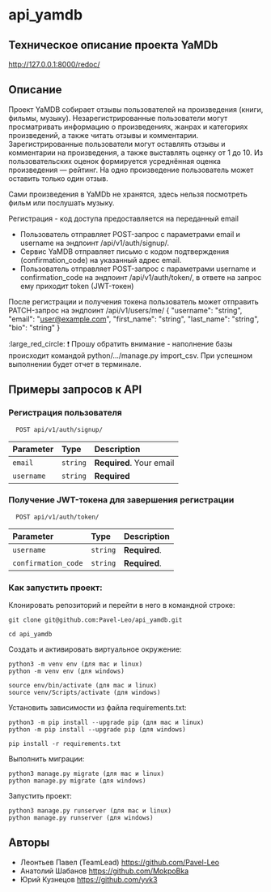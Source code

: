 # api_yamdb

## Техническое описание проекта YaMDb
http://127.0.0.1:8000/redoc/

## Описание

Проект YaMDB собирает отзывы пользователей на произведения (книги, фильмы, музыку). Незарегистрированные пользователи могут просматривать информацию о произведениях, жанрах и категориях произведений, а также читать отзывы и комментарии. Зарегистрированные пользователи могут оставлять отзывы и комментарии на произведения, а также выставлять оценку от 1 до 10. Из пользовательских оценок формируется усреднённая оценка произведения — рейтинг. На одно произведение пользователь может оставить только один отзыв.

Сами произведения в YaMDb не хранятся, здесь нельзя посмотреть фильм или послушать музыку.

Регистрация - код доступа предоставляется на переданный email
- Пользователь отправляет POST-запрос с параметрами email и username на эндпоинт /api/v1/auth/signup/.
- Сервис YaMDB отправляет письмо с кодом подтверждения (confirmation_code) на указанный адрес email.
- Пользователь отправляет POST-запрос с параметрами username и confirmation_code на эндпоинт /api/v1/auth/token/, в ответе на запрос ему приходит token (JWT-токен)

После регистрации и получения токена пользователь может отправить PATCH-запрос на эндпоинт /api/v1/users/me/
{
  "username": "string",
  "email": "user@example.com",
  "first_name": "string",
  "last_name": "string",
  "bio": "string"
}

:large_red_circle: :exclamation: Прошу обратить внимание - наполнение базы происходит командой python/.../manage.py import_csv.
При успешном выполнении будет отчет в терминале.

## Примеры запросов к API

### Регистрация пользователя

```http
  POST api/v1/auth/signup/
```

| Parameter | Type     | Description                |
| :-------- | :------- | :------------------------- |
| `email` | `string` | **Required**. Your email|
| `username` | `string` | **Required**|

### Получение JWT-токена для завершения регистрации

```http
  POST api/v1/auth/token/
```

| Parameter | Type     | Description                |
| :-------- | :------- | :------------------------- |
| `username` | `string` | **Required**.|
| `confirmation_code` | `string` | **Required**.| code from email


### Как запустить проект:

Клонировать репозиторий и перейти в него в командной строке:

```
git clone git@github.com:Pavel-Leo/api_yamdb.git
```

```
cd api_yamdb
```

Cоздать и активировать виртуальное окружение:

```
python3 -m venv env (для mac и linux)
python -m venv env (для windows)
```

```
source env/bin/activate (для mac и linux)
source venv/Scripts/activate (для windows)
```

Установить зависимости из файла requirements.txt:

```
python3 -m pip install --upgrade pip (для mac и linux)
python -m pip install --upgrade pip (для windows)
```

```
pip install -r requirements.txt
```

Выполнить миграции:

```
python3 manage.py migrate (для mac и linux)
python manage.py migrate (для windows)
```

Запустить проект:

```
python3 manage.py runserver (для mac и linux)
python manage.py runserver (для windows)
```

## Авторы
- Леонтьев Павел (TeamLead) https://github.com/Pavel-Leo
- Анатолий Шабанов https://github.com/MokpoBka
- Юрий Кузнецов https://github.com/yvk3